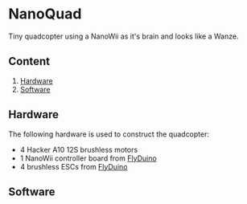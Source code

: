 NanoQuad
========

Tiny quadcopter using a NanoWii as it's brain and looks like a Wanze.

Content
-

 1. [Hardware](#Hardware)
 2. [Software](#Software)




<a id="Hardware">Hardware</a> 
-

The following hardware is used to construct the quadcopter:

  * 4 Hacker A10 12S brushless motors
  * 1 NanoWii controller board from [FlyDuino](flyduino.net)
  * 4 brushless ESCs from [FlyDuino](flyduino.net)




<a id="Software">Software</a> 
-


